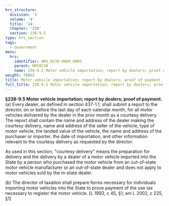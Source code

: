 ```yaml
---
hrs_structure:
  division: '1'
  volume: '4'
  title: '14'
  chapter: '238'
  section: 238-9.5
type: hrs_section
tags:
  - Government
menu:
  hrs:
    identifier: HRS_0238-0009_0005
    parent: HRS0238
    name: 238-9.5 Motor vehicle importation; report by dealers; proof of payment
weight: 70065
title: Motor vehicle importation; report by dealers; proof of payment
full_title: 238-9.5 Motor vehicle importation; report by dealers; proof of payment
---
```

**§238-9.5 Motor vehicle importation; report by dealers; proof of payment.** (a) Every dealer, as defined in section 437-1.1, shall submit a report to the director, on or before the last day of each calendar month, for all motor vehicles delivered by the dealer in the prior month as a courtesy delivery. The report shall contain the name and address of the dealer making the courtesy delivery, name and address of the seller of the vehicle, type of motor vehicle, the landed value of the vehicle, the name and address of the purchaser or importer, the date of importation, and other information relevant to the courtesy delivery as requested by the director.

As used in this section, "courtesy delivery" means the preparation for delivery and the delivery by a dealer of a motor vehicle imported into the State by a person who purchased the motor vehicle from an out-of-state motor vehicle manufacturer or an out-of-state dealer and does not apply to motor vehicles sold by the in-state dealer.

(b) The director of taxation shall prepare forms necessary for individuals importing motor vehicles into the State to prove payment of the use tax necessary to register the motor vehicle. [L 1993, c 45, §1; am L 2002, c 225, §1]